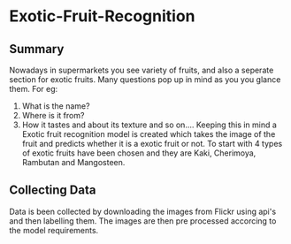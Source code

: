 # Exotic-Fruit-Recognition
## Summary
Nowadays in supermarkets you see variety of fruits, and also a seperate section for exotic fruits. Many questions pop up in mind as you you glance them. For eg:
  1. What is the name?
  2. Where is it from?
  3. How it tastes and about its texture and so on....
Keeping this in mind a Exotic fruit recognition model is created which takes the image of the fruit and predicts whether it is a exotic fruit or not. To start with 4 types of exotic fruits have been chosen and they are Kaki, Cherimoya, Rambutan and Mangosteen.

## Collecting Data
Data is been collected by downloading the images from Flickr using api's and then labelling them. The images are then pre processed accorcing to the model requirements.


